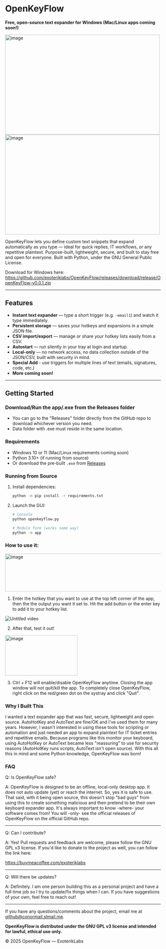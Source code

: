 # OpenKeyFlow
**Free, open-source text expander for Windows (Mac/Linux apps coming soon!)**

<img width="500" height="322" alt="image" src="https://github.com/user-attachments/assets/0b5b2e0f-1b6f-47dd-9609-ff809f0ba85c" />
<img width="500" height="322" alt="image" src="https://github.com/user-attachments/assets/d9600c2c-2ffe-4809-a201-dcb28397832d" />

OpenKeyFlow lets you define custom text snippets that expand automatically as you type — ideal for quick replies, IT workflows, or any repetitive plaintext. Purpose-built, lightweight, secure, and built to stay free and open for everyone. Built with Python, under the GNU General Public License. 

Download for Windows here:
https://github.com/exoteriklabs/OpenKeyFlow/releases/download/release/OpenKeyFlow-v0.0.1.zip

---

## Features

-  **Instant text expander** — type a short trigger (e.g. `-email1`) and watch it type immediately.  
-  **Persistent storage** — saves your hotkeys and expansions in a simple JSON file.  
-  **CSV import/export** — manage or share your hotkey lists easily from a CSV.  
-  **Autostart** — run silently in your tray at login and startup.
-  **Local-only** — no network access, no data collection outside of the JSON/CSV, built with security in mind.
-  **Special Add** - use triggers for multiple lines of text (emails, signatures, code, etc.)
-  **More coming soon!**

---

## Getting Started

### Download/Run the app/.exe from the Releases folder
- You can go to the "Releases" folder directly from the GitHub repo to download whichever version you need.
- Data folder with .exe must reside in the same location.

### Requirements
- Windows 10 or 11 (Mac/Linux requirements coming soon)
- Python 3.10+ (if running from source)  
- Or download the pre-built `.exe` from [Releases](#)

### Running from Source
1. Install dependencies:

   ```bash
   python -m pip install -r requirements.txt
   ```

2. Launch the GUI:

   ```bash
   # Console
   python openkeyflow.py

   # Module form (works same way)
   python -m app
   ```
   
### How to use it:
<img width="566" height="122" alt="image" src="https://github.com/user-attachments/assets/78850a26-02e8-48ce-ae62-e8e7e212a556" />

1. Enter the hotkey that you want to use at the top left corner of the app, then the the output you want it set to. Hit the add button or the enter key to add it to your hotkey list. 

![Untitled video](https://github.com/user-attachments/assets/320d777a-143f-43a8-9bdf-d1d68c394a24)

2. After that, test it out!

<img width="234" height="130" alt="image" src="https://github.com/user-attachments/assets/8ee6c77d-4f78-4775-8cdd-326943c6d944" />

3. Ctrl + F12 will enable/disable OpenKeyFlow anytime. Closing the app window will not quit/kill the app. To completely close OpenKeyFlow, right click on the red/green dot on the systray and click "Quit".


### Why I Built This
I wanted a text expander app that was fast, secure, lightweight and open source. AutoHotKey and AutoText are fine/OK and I've used them for many years. However, I wasn't interested in using these tools for scripting or automation and just needed an app to expand plaintext for IT ticket entries and repetitive emails. Because programs like this monitor your keyboard, using AutoHotKey or AutoText became less "reassuring" to use for security reasons (AutoHotKey runs scripts, AutoText isn't open source). With this all this in mind and some Python knowledge, OpenKeyFlow was born!  

### FAQ

Q: Is OpenKeyFlow safe?

A: OpenKeyFlow is designed to be an offline, local-only desktop app. It does not auto update (yet) or reach the internet. So, yes it is safe to use. That said, with it being open source, this doesn't stop "bad guys" from using this to create something malicious and then pretend to be their own keyboard expander app. It's always important to know -where- your software comes from! You will -only- see the official releases of OpenKeyFlow on the official GitHub repo.
_____________________________________________________________
Q: Can I contribute?

A: Yes! Pull requests and feedback are welcome, please follow the GNU GPL v3 license. If you'd like to donate to the project as well, you can follow the link here:

https://buymeacoffee.com/exoteriklabs
_____________________________________________________________
Q: Will there be updates?

A: Definitely. I am one person building this as a personal project and have a full time job so I try to update/fix things when I can. If you have suggestions of your own, feel free to reach out! 
_____________________________________________________________

If you have any questions/comments about the project, email me at github@conormail.slmail.me.

**OpenKeyFlow is distributed under the GNU GPL v3 license and intended for lawful, ethical use only.**

© 2025 OpenKeyFlow — ExoterikLabs


